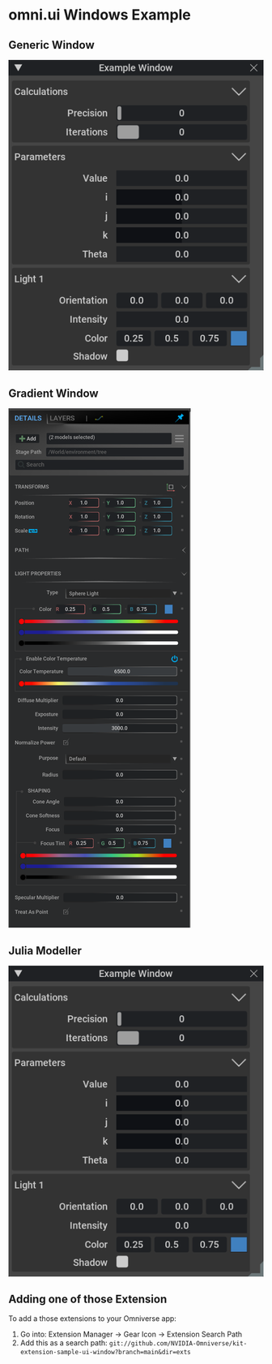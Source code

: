 # omni.ui Windows Example

## Generic Window

![Object Info](exts/omni.example.ui_window/data/preview.png)

## Gradient Window

![Widget Info](exts/omni.example.ui_gradient_window/data/preview.png)

## Julia Modeller

![Light Manipulator](exts/omni.example.ui_julia_modeler/data/preview.png)


## Adding one of those Extension

To add a those extensions to your Omniverse app:
1. Go into: Extension Manager -> Gear Icon -> Extension Search Path
2. Add this as a search path: `git://github.com/NVIDIA-Omniverse/kit-extension-sample-ui-window?branch=main&dir=exts`

